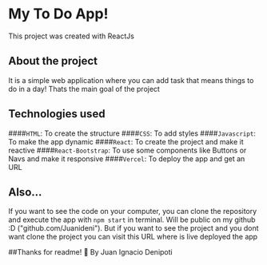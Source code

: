 # My To Do App!

This project was created with ReactJs

## About the project

It is a simple web application where you can add task that means things to do in a day! 
Thats the main goal of the project

## Technologies used
####`HTML`: To create the structure
####`CSS`: To add styles
####`Javascript`: To make the app dynamic
####`React`: To create the project and make it reactive
####`React-Bootstrap`: To use some components like Buttons or Navs and make it responsive
####`Vercel`: To deploy the app and get an URL

## Also...
If you want to see the code on your computer, you can clone the repository and execute the app with `npm start` in terminal. Will be public on my github :D ("github.com/Juanideni").
But if you want to see the project and you dont want clone the project you can visit this URL where is live deployed the app

##Thanks for readme! 👋  By Juan Ignacio Denipoti 

